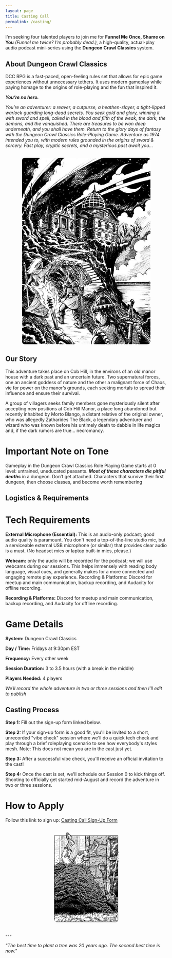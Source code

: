 ```yaml
---
layout: page
title: Casting Call
permalink: /casting/
---
```


I'm seeking four talented players to join me for **Funnel Me Once, Shame on You** *(Funnel me twice? I'm probably dead.)*, a high-quality, actual-play audio podcast mini-series using the **Dungeon Crawl Classics** system.

## About Dungeon Crawl Classics
DCC RPG is a fast-paced, open-feeling rules set that allows for epic game experiences without unnecessary tethers. It uses modern gameplay while paying homage to the origins of role-playing and the fun that inspired it.

***You’re no hero.***

*You’re an adventurer: a reaver, a cutpurse, a heathen-slayer, a tight-lipped warlock guarding long-dead secrets. You seek gold and glory, winning it with sword and spell, caked in the blood and filth of the weak, the dark, the demons, and the vanquished. There are treasures to be won deep underneath, and you shall have them.
Return to the glory days of fantasy with the Dungeon Crawl Classics Role-Playing Game. Adventure as 1974 intended you to, with modern rules grounded in the origins of sword & sorcery. Fast play, cryptic secrets, and a mysterious past await you…*

<div style="text-align: center; margin: 30px 0;">
  <img src="/assets/images/casting_call/cob_hill.jpg" alt="Cob Hill" style="width: 400px; height: auto; border-radius: 8px;">
</div>

## Our Story
This adventure takes place on Cob Hill, in the environs of an old manor house with a dark past and an uncertain future. Two supernatural forces, one an ancient goddess of nature and the other a malignant force of Chaos, vie for power on the manor’s grounds, each seeking mortals to spread their influence and ensure their survival.

A group of villagers seeks family members gone mysteriously silent after accepting new positions at Cob Hill Manor, a place long abandoned but recently inhabited by Morto Blango, a distant relative of the original owner, who was allegedly Zatharides The Black, a legendary adventurer and wizard who was known before his untimely death to dabble in life magics and, if the dark rumors are true… necromancy.

# Important Note on Tone
Gameplay in the Dungeon Crawl Classics Role Playing Game starts at 0 level: untrained, uneducated peasants. ***Most of these characters die pitiful deaths*** in a dungeon. Don’t get attached. Characters that survive their first dungeon, then choose classes, and become worth remembering

## Logistics & Requirements

# Tech Requirements
**External Microphone (Essential):** This is an audio-only podcast; good audio quality is paramount. You don't need a top-of-the-line studio mic, but a serviceable external USB microphone (or similar) that provides clear audio is a must. (No headset mics or laptop built-in mics, please.)

**Webcam:** only the audio will be recorded for the podcast; we will use webcams during our sessions. This helps immensely with reading body language, visual cues, and generally makes for a more connected and engaging remote play experience.
Recording & Platforms: Discord for meetup and main communication, backup recording, and Audacity for offline recording.

**Recording & Platforms:** Discord for meetup and main communication, backup recording, and Audacity for offline recording.

# Game Details
**System:** Dungeon Crawl Classics

**Day / Time:** Fridays at 9:30pm EST

**Frequency:** Every other week

**Session Duration:** 3 to 3.5 hours (with a break in the middle)

**Players Needed:** 4 players

*We´ll record the whole adventure in two or three sessions and then I'll edit to publish*

## Casting Process
**Step 1:** Fill out the sign-up form linked below.

**Step 2:** If your sign-up form is a good fit, you'll be invited to a short, unrecorded "vibe check" session where we'll do a quick tech check and play through a brief roleplaying scenario to see how everybody's styles mesh.
Note: This does not mean you are in the cast just yet.

**Step 3:** After a successful vibe check, you'll receive an official invitation to the cast!

**Step 4:** Once the cast is set, we'll schedule our Session 0 to kick things off.
Shooting to officially get started mid-August and record the adventure in two or three sessions.

# How to Apply
Follow this link to sign up: <a href="https://docs.google.com/forms/d/e/1FAIpQLSejtZslGB7wT0E2Y41R_uFvUvJaM-Q4ZfEXSfbhdu9dXxGodQ/viewform?usp=header" target="_blank">Casting Call Sign-Up Form</a>

<div style="text-align: center; margin: 30px 0;">
  <img src="/assets/images/casting_call/shit.jpg " alt="shit" style="width: 200px; height: auto; border-radius: 8px;">
</div>
---

*"The best time to plant a tree was 20 years ago. The second best time is now."*
